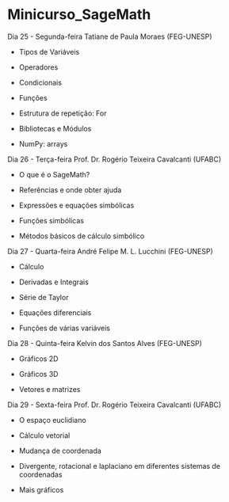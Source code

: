 # Minicurso_SageMath

Dia 25 - Segunda-feira
Tatiane de Paula Moraes  (FEG-UNESP)

* Tipos de Variáveis

* Operadores

* Condicionais

* Funções

* Estrutura de repetição: For

* Bibliotecas e Módulos

* NumPy: arrays

Dia 26 - Terça-feira
Prof. Dr. Rogério Teixeira Cavalcanti (UFABC)

* O que é o SageMath?

* Referências e onde obter ajuda

* Expressões e equações simbólicas

* Funções simbólicas

* Métodos básicos de cálculo simbólico

Dia 27 - Quarta-feira
André Felipe M. L. Lucchini (FEG-UNESP)

* Cálculo

* Derivadas e Integrais

* Série de Taylor

* Equações diferenciais

* Funções de várias variáveis

Dia 28 - Quinta-feira
Kelvin dos Santos Alves (FEG-UNESP)

* Gráficos 2D

* Gráficos 3D

* Vetores e matrizes

Dia 29 - Sexta-feira
Prof. Dr. Rogério Teixeira Cavalcanti (UFABC)

* O espaço euclidiano 

* Cálculo vetorial

* Mudança de coordenada

* Divergente, rotacional e laplaciano em diferentes sistemas de coordenadas

* Mais gráficos
